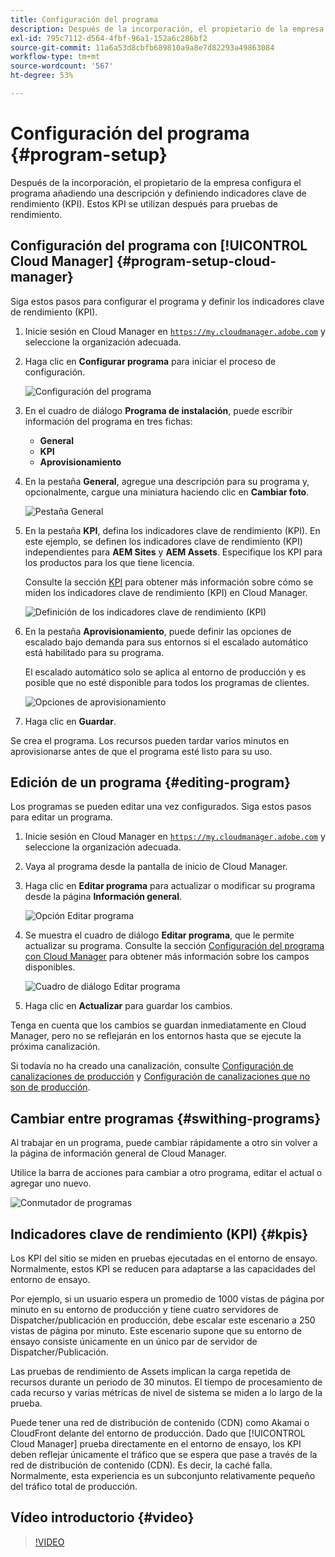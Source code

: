 ```yaml
---
title: Configuración del programa
description: Después de la incorporación, el propietario de la empresa debe realizar alguna configuración inicial del programa.
exl-id: 795c7112-d564-4fbf-96a1-152a6c286bf2
source-git-commit: 11a6a53d8cbfb689810a9a8e7d82293a49863084
workflow-type: tm+mt
source-wordcount: '567'
ht-degree: 53%

---
```



# Configuración del programa {#program-setup}

Después de la incorporación, el propietario de la empresa configura el programa añadiendo una descripción y definiendo indicadores clave de rendimiento (KPI). Estos KPI se utilizan después para pruebas de rendimiento.

## Configuración del programa con [!UICONTROL Cloud Manager] {#program-setup-cloud-manager}

Siga estos pasos para configurar el programa y definir los indicadores clave de rendimiento (KPI).

1. Inicie sesión en Cloud Manager en [`https://my.cloudmanager.adobe.com`](https://my.cloudmanager.adobe.com) y seleccione la organización adecuada.

1. Haga clic en **Configurar programa** para iniciar el proceso de configuración.

   ![Configuración del programa](/help/assets/set-up-program/setup1.png)

1. En el cuadro de diálogo **Programa de instalación**, puede escribir información del programa en tres fichas:

   * **General**
   * **KPI**
   * **Aprovisionamiento**

1. En la pestaña **General**, agregue una descripción para su programa y, opcionalmente, cargue una miniatura haciendo clic en **Cambiar foto**.

   ![Pestaña General](/help/assets/Setup_Program-General.png)

1. En la pestaña **KPI**, defina los indicadores clave de rendimiento (KPI). En este ejemplo, se definen los indicadores clave de rendimiento (KPI) independientes para **AEM Sites** y **AEM Assets**. Especifique los KPI para los productos para los que tiene licencia.

   Consulte la sección [KPI](#kpis) para obtener más información sobre cómo se miden los indicadores clave de rendimiento (KPI) en Cloud Manager.

   ![Definición de los indicadores clave de rendimiento (KPI)](/help/assets/Setup_Program-KPIs.png)

1. En la pestaña **Aprovisionamiento**, puede definir las opciones de escalado bajo demanda para sus entornos si el escalado automático está habilitado para su programa.

   El escalado automático solo se aplica al entorno de producción y es posible que no esté disponible para todos los programas de clientes.

   ![Opciones de aprovisionamiento](/help/assets/Setup_Program-Provisioning.png)

1. Haga clic en **Guardar**.

Se crea el programa. Los recursos pueden tardar varios minutos en aprovisionarse antes de que el programa esté listo para su uso.

## Edición de un programa {#editing-program}

Los programas se pueden editar una vez configurados. Siga estos pasos para editar un programa.

1. Inicie sesión en Cloud Manager en [`https://my.cloudmanager.adobe.com`](https://my.cloudmanager.adobe.com) y seleccione la organización adecuada.

1. Vaya al programa desde la pantalla de inicio de Cloud Manager.

1. Haga clic en **Editar programa** para actualizar o modificar su programa desde la página **Información general**.

   ![Opción Editar programa](/help/assets/set-up-program/edit-program1.png)

1. Se muestra el cuadro de diálogo **Editar programa**, que le permite actualizar su programa. Consulte la sección [Configuración del programa con Cloud Manager](#program-setup-cloud-manager) para obtener más información sobre los campos disponibles.

   ![Cuadro de diálogo Editar programa](/help/assets/set-up-program/edit-program-general.png)

1. Haga clic en **Actualizar** para guardar los cambios.

Tenga en cuenta que los cambios se guardan inmediatamente en Cloud Manager, pero no se reflejarán en los entornos hasta que se ejecute la próxima canalización.

Si todavía no ha creado una canalización, consulte [Configuración de canalizaciones de producción](/help/using/production-pipelines.md) y [Configuración de canalizaciones que no son de producción](/help/using/non-production-pipelines.md).

## Cambiar entre programas {#swithing-programs}

Al trabajar en un programa, puede cambiar rápidamente a otro sin volver a la página de información general de Cloud Manager.

Utilice la barra de acciones para cambiar a otro programa, editar el actual o agregar uno nuevo.

![Conmutador de programas](/help/assets/set-up-program/setup2.png)

## Indicadores clave de rendimiento (KPI) {#kpis}

Los KPI del sitio se miden en pruebas ejecutadas en el entorno de ensayo. Normalmente, estos KPI se reducen para adaptarse a las capacidades del entorno de ensayo.

Por ejemplo, si un usuario espera un promedio de 1000 vistas de página por minuto en su entorno de producción y tiene cuatro servidores de Dispatcher/publicación en producción, debe escalar este escenario a 250 vistas de página por minuto. Este escenario supone que su entorno de ensayo consiste únicamente en un único par de servidor de Dispatcher/Publicación.

Las pruebas de rendimiento de Assets implican la carga repetida de recursos durante un periodo de 30 minutos. El tiempo de procesamiento de cada recurso y varias métricas de nivel de sistema se miden a lo largo de la prueba.

Puede tener una red de distribución de contenido (CDN) como Akamai o CloudFront delante del entorno de producción. Dado que [!UICONTROL Cloud Manager] prueba directamente en el entorno de ensayo, los KPI deben reflejar únicamente el tráfico que se espera que pase a través de la red de distribución de contenido (CDN). Es decir, la caché falla. Normalmente, esta experiencia es un subconjunto relativamente pequeño del tráfico total de producción.

## Vídeo introductorio {#video}

>[!VIDEO](https://video.tv.adobe.com/v/26313/)
